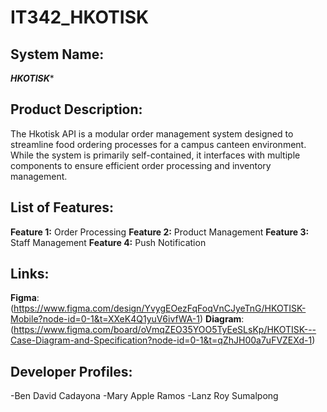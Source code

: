 # IT342_HKOTISK

## System Name: 
***HKOTISK****
## Product Description:
The Hkotisk API is a modular order management system designed to streamline food 
ordering processes for a campus canteen environment. While the system is primarily 
self-contained, it interfaces with multiple components to ensure efficient order 
processing and inventory management.

## List of Features:
**Feature 1:** Order Processing
**Feature 2:** Product Management
**Feature 3:** Staff Management
**Feature 4:** Push Notification

## Links:
**Figma**: (https://www.figma.com/design/YvygEOezFqFoqVnCJyeTnG/HKOTISK-Mobile?node-id=0-1&t=XXeK4Q1yuV6ivfWA-1)
**Diagram**: (https://www.figma.com/board/oVmqZEO35YOO5TyEeSLsKp/HKOTISK---Case-Diagram-and-Specification?node-id=0-1&t=qZhJH00a7uFVZEXd-1)

## Developer Profiles:
-Ben David Cadayona
-Mary Apple Ramos
-Lanz Roy Sumalpong
